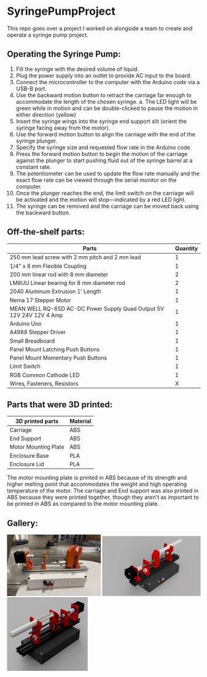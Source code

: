 # SyringePumpProject
This repo goes over a project I worked on alongside a team to create and operate a syringe pump project.

## Operating the Syringe Pump:
1.	Fill the syringe with the desired volume of liquid.
2.	Plug the power supply into an outlet to provide AC input to the board.
3.	Connect the microcontroller to the computer with the Arduino code via a USB-B port.
4.	Use the backward motion button to retract the carriage far enough to accommodate the length of the chosen syringe.
a.	The LED light will be green while in motion and can be double-clicked to pause the motion in either direction (yellow)
5.	Insert the syringe wings into the syringe end support slit (orient the syringe facing away from the motor).
6.	Use the forward motion button to align the carriage with the end of the syringe plunger.
7.	Specify the syringe size and requested flow rate in the Arduino code.
8.	Press the forward motion button to begin the motion of the carriage against the plunger to start pushing fluid out of the syringe barrel at a constant rate. 
9.	The potentiometer can be used to update the flow rate manually and the exact flow rate can be viewed through the serial monitor on the computer.
10.	Once the plunger reaches the end, the limit switch on the carriage will be activated and the motion will stop—indicated by a red LED light.
11.	The syringe can be removed and the carriage can be moved back using the backward button.

## Off-the-shelf parts:
| Parts | Quantity |
| ------ | ---------- |
| 250 mm lead screw with 2 mm pitch and 2 mm lead | 1 |
| 1/4" x 8 mm Flexible Coupling | 1 |
| 200 mm linear rod with 8 mm diameter | 2 |
| LM8UU Linear bearing for 8 mm diameter rod | 2 |
| 2040 Aluminum Extrusion 1' Length | 1 |
| Nema 17 Stepper Motor | 1 |
| MEAN WELL RQ-65D AC-DC Power Supply Quad Output 5V 12V 24V 12V 4 Amp | 1 |
| Arduino Uno | 1 |
| A4988 Stepper Driver | 1 |
| Small Breadboard | 1 |
| Panel Mount Latching Push Buttons | 1 |
| Panel Mount Momentary Push Buttons | 1 |
| Limit Switch | 1 |
| RGB Common Cathode LED | 1 |
| Wires, Fasteners, Resistors | X |

## Parts that were 3D printed:
| 3D printed parts | Material |
| --- | --- |
| Carriage | ABS |
| End Support | ABS |
| Motor Mounting Plate | ABS |
| Enclosure Base | PLA |
| Enclosure Lid | PLA |

The motor mounting plate is printed in ABS because of its strength and higher melting point that accommodates the weight and high operating temperature of the motor. The carriage and End support was also printed in ABS because they were printed together, though they aren't as important to be printed in ABS as compared to the motor mounting plate. 

## Gallery:
![Syringe Pump Finished](images/syringe-pump.jpg)
![Syringe Pump Rendering 1](images/syringe-pump-render1.png)
![Syringe Pump Rendering 2](images/syringe-pump-render2.png)